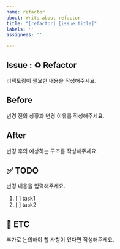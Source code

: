 ```yaml
---
name: refactor
about: Write about refactor
title: "[refactor] [issue title]"
labels: ''
assignees: ''

---
```


## Issue : ♻️ Refactor
리팩토링이 필요한 내용을 작성해주세요.


## Before
변경 전의 상황과 변경 이유를 작성해주세요.


## After
변경 후의 예상하는 구조를 작성해주세요.


## ✅ TODO
변경 내용을 입력해주세요.

1. [ ] task1
2. [ ] task2
 

## 📎 ETC
추가로 논의해야 할 사항이 있다면 작성해주세요.
